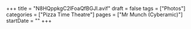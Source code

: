 +++
title = "N8HQppkgC2lFoaQfBGJl.avif"
draft = false
tags = ["Photos"]
categories = ["Pizza Time Theatre"]
pages = ["Mr Munch (Cyberamic)"]
startDate = ""
+++
